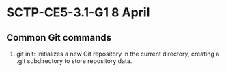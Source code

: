 # SCTP-CE5-3.1-G1 8 April

## Common Git commands
1. git init: Initializes a new Git repository in the current directory, creating a .git subdirectory to store repository data.